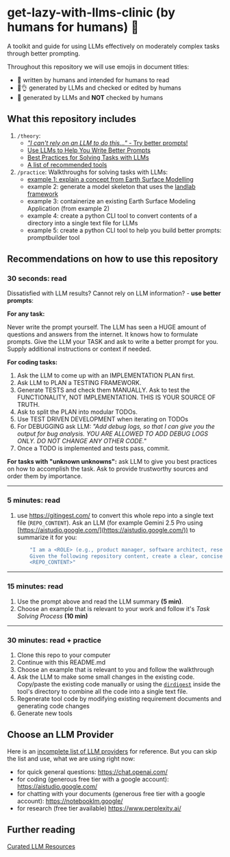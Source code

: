 # get-lazy-with-llms-clinic (by humans for humans) 🤝
A toolkit and guide for using LLMs effectively on moderately complex tasks through better prompting.

Throughout this repository we will use emojis in document titles: 
- 🤝 written by humans and intended for humans to read 
- 🦾👌 generated by LLMs and checked or edited by humans
- 🦾 generated by LLMs and **NOT** checked by humans

## What this repository includes
1. `/theory`:
   - [*"I can't rely on an LLM to do this..."* - Try better prompts!](/theory/Examples%20of%20Better%20Prompts.md)
   - [Use LLMs to Help You Write Better Prompts](./theory/Use%20LLMs%20to%20Help%20You%20Write%20a%20Better%20Prompt.md)
   - [Best Practices for Solving Tasks with LLMs](./theory/Best%20Practices%20for%20Solving%20Tasks%20with%20LLMs.md)
   - [A list of recommended tools](./theory/Recommended%20Tools.md)
2. `/practice`: Walkthroughs for solving tasks with LLMs:
    - [example 1: explain a concept from Earth Surface Modelling](./practice/01_explain_concept/README.md)
    - example 2: generate a model skeleton that uses the [landlab framework](https://landlab.csdms.io/)
    - example 3: containerize an existing Earth Surface Modeling Application (from example 2)
    - example 4: create a python CLI tool to convert contents of a directory into a single text file for LLMs
    - example 5: create a python CLI tool to help you build better prompts: promptbuilder tool

## Recommendations on how to use this repository
### 30 seconds: read
Dissatisfied with LLM results? Cannot rely on LLM information? - **use better prompts**:

**For any task:**

Never write the prompt yourself. The LLM has seen a HUGE amount of questions and answers from the internet. It knows how to formulate prompts. Give the LLM your TASK and ask to write a better prompt for you. Supply additional instructions or context if needed.

**For coding tasks:**
1. Ask the LLM to come up with an IMPLEMENTATION PLAN first.
2. Ask LLM to PLAN a TESTING FRAMEWORK.
3. Generate TESTS and check them MANUALLY. Ask to test the FUNCTIONALITY, NOT IMPLEMENTATION. THIS IS YOUR SOURCE OF TRUTH.
4. Ask to split the PLAN into modular TODOs.
5. Use TEST DRIVEN DEVELOPMENT when iterating on TODOs
6. For DEBUGGING ask LLM: *"Add debug logs, so that I can give you the output for bug analysis. YOU ARE ALLOWED TO ADD DEBUG LOGS ONLY. DO NOT CHANGE ANY OTHER CODE."*
7. Once a TODO is implemented and tests pass, commit.

**For tasks with "unknown unknowns":** ask LLM to give you best practices on how to accomplish the task.
Ask to provide trustworthy sources and order them by importance.

---

### 5 minutes: read
1. use https://gitingest.com/ to convert this whole repo into a single text file (`REPO_CONTENT`). Ask an LLM (for example Gemini 2.5 Pro using [https://aistudio.google.com/](https://aistudio.google.com/)) to summarize it for you:
    
    ```yml
        "I am a <ROLE> (e.g., product manager, software architect, researcher).         
        Given the following repository content, create a clear, concise briefing document I can read in under 5 minutes. Focus on summarizing the purpose, key components, examples, theoretical resoning and any critical considerations. The tone should be informative and executive-friendly. Here's the content:        
        <REPO_CONTENT>"
    ```
---

### 15 minutes: read
1. Use the prompt above and read the LLM summary **(5 min)**. 
2. Choose an example that is relevant to your work and follow it's *Task Solving Process* **(10 min)**

---

### 30 minutes: read + practice
1. Clone this repo to your computer
2. Continue with this README.md
3. Choose an example that is relevant to you and follow the walkthrough
4. Ask the LLM to make some small changes in the existing code. Copy/paste the existing code manually or using the [`dirdigest`](./tools/dirdigest/README.md) inside the tool's directory to combine all the code into a single text file.
5. Regenerate tool code by modifying existing requirement documents and generating code changes
6. Generate new tools

## Choose an LLM Provider
Here is an [incomplete list of LLM providers](./theory/LLM%20Providers.md) for reference.
But you can skip the list and use, what we are using right now:
- for quick general questions: https://chat.openai.com/
- for coding (generous free tier with a google account): https://aistudio.google.com/ 
- for chatting with your documents (generous free tier with a google account): https://notebooklm.google/
- for research (free tier available) https://www.perplexity.ai/

## Further reading
[Curated LLM Resources](./theory/Curated%20LLM%20Resources.md)